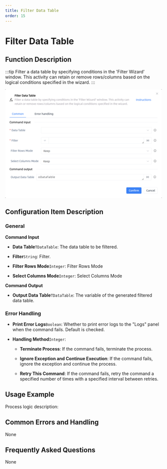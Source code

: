 ```yaml
---
title: Filter Data Table
order: 15
---
```


# Filter Data Table

## Function Description

:::tip 
Filter a data table by specifying conditions in the 'Filter Wizard' window. This activity can retain or remove rows/columns based on the logical conditions specified in the wizard.
:::

![Filter Data Table](../../../assets/Filter%20Data%20Table_command.png)

## Configuration Item Description

### General

**Command Input**

- **Data Table**`TDataTable`: The data table to be filtered.

- **Filter**`String`: Filter.

- **Filter Rows Mode**`Integer`: Filter Rows Mode

- **Select Columns Mode**`Integer`: Select Columns Mode


**Command Output**

- **Output Data Table**`TDataTable`: The variable of the generated filtered data table.

### Error Handling

- **Print Error Logs**`Boolean`: Whether to print error logs to the "Logs" panel when the command fails. Default is checked. 

- **Handling Method**`Integer`:

    - **Terminate Process**: If the command fails, terminate the process.

    - **Ignore Exception and Continue Execution**: If the command fails, ignore the exception and continue the process.

    - **Retry This Command**: If the command fails, retry the command a specified number of times with a specified interval between retries.

## Usage Example

Process logic description:

## Common Errors and Handling

None

## Frequently Asked Questions

None


